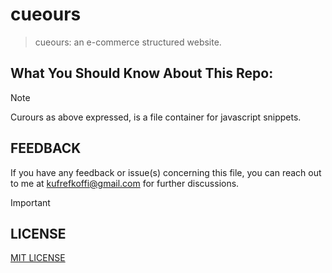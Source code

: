 # cueours
> cueours: an e-commerce structured website.

## What You Should Know About This Repo:
> [!NOTE]
> Curours as above expressed, is a file container for javascript snippets.

## FEEDBACK
If you have any feedback or issue(s) concerning this file, you can reach out to me at [kufrefkoffi@gmail.com](http://www.kufrefkoffi@gmail.com) for further discussions.

> [!IMPORTANT]
> ## LICENSE
> [MIT LICENSE](LICENSE "MIT LICENSE")
